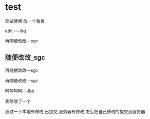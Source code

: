 # test
测试使用
改一个看看

edit ---lbq

再随便改改—sgc

## 随便改改_sgc

再随便改改—sgc

再随便改改—sgc

呵呵呵呵---lbq



我修改了一个


测试一下本地有修改,已提交,服务器有修改,怎么把自己修改的提交到服务器
